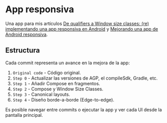# App responsiva

Una app para mis artículos [De qualifiers a Window size classes: (re) implementando una app responsiva en Android](https://medium.com/@andreandyp/de-qualifiers-a-window-size-classes-re-implementando-una-app-responsiva-en-android-4fb94dbf0a6b) y [Mejorando una app de Android responsiva](https://medium.com/@andreandyp/mejorando-una-app-de-android-responsiva-90d1df283256).

## Estructura

Cada commit representa un avance en la mejora de la app:

1. `Original code` - Código original.
2. `Step 0` - Actualizar las versiones de AGP, el compileSdk, Gradle, etc.
3. `Step 1` - Añadir Compose en fragmentos.
4. `Step 2` - Compose y Window Size Classes.
5. `Step 3` - Canonical layouts.
6. `Step 4` - Diseño borde-a-borde (Edge-to-edge).

Es posible navegar entre commits o ejecutar la app y ver cada UI desde la pantalla principal.
